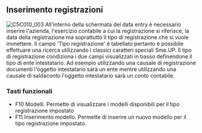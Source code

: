 ## Inserimento registrazioni
![C5C010_003](http://doc.smeup.com/immagini/MBDOC_OGG-P_C5E401I/C5C010_003.png)
All'interno della schermata del data entry è necessario inserire l'azienda, l'esercizio contabile a cui la registrazione si riferisce, la data della registrazione ma soprattutto il tipo di registrazione che si vuole immettere. Il campo 'Tipo registrazione' è tabellato pertanto è possibile effettuare una ricerca utilizzando i classici caratteri speciali Sme.UP. Il tipo di registrazione condiziona i due campi visualizzati in basso definendone il tipo di ente intestatario. Ad esempio utilizzando una causale di registrazione documenti l'oggetto intestatario sarà un ente mentre utilizzando una causale di saldaconto l'oggetto intestatario sarà un conto contabile.

### Tasti funzionali
-  F10 Modelli. Permette di visualizzare i modelli disponibili per il tipo registrazione impostato
-  F11 Inserimento modello. Permette di inserire un nuovo modello per il tipo registrazione impostato.
